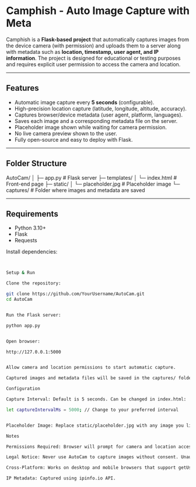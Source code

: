 # Camphish - Auto Image Capture with Meta

Camphish is a **Flask-based project** that automatically captures images from the device camera (with permission) and uploads them to a server along with metadata such as **location, timestamp, user agent, and IP information**. The project is designed for educational or testing purposes and requires explicit user permission to access the camera and location.

---

## Features

- Automatic image capture every **5 seconds** (configurable).
- High-precision location capture (latitude, longitude, altitude, accuracy).
- Captures browser/device metadata (user agent, platform, languages).
- Saves each image and a corresponding metadata file on the server.
- Placeholder image shown while waiting for camera permission.
- No live camera preview shown to the user.
- Fully open-source and easy to deploy with Flask.
  
---

## Folder Structure

AutoCam/
│
├─ app.py # Flask server
├─ templates/
│ └─ index.html # Front-end page
├─ static/
│ └─ placeholder.jpg # Placeholder image
└─ captures/ # Folder where images and metadata are saved


---

## Requirements

- Python 3.10+  
- Flask  
- Requests  

Install dependencies:

```bash


Setup & Run

Clone the repository:

git clone https://github.com/YourUsername/AutoCam.git
cd AutoCam


Run the Flask server:

python app.py


Open browser:

http://127.0.0.1:5000


Allow camera and location permissions to start automatic capture.

Captured images and metadata files will be saved in the captures/ folder.

Configuration

Capture Interval: Default is 5 seconds. Can be changed in index.html:

let captureIntervalMs = 5000; // Change to your preferred interval


Placeholder Image: Replace static/placeholder.jpg with any image you like.

Notes

Permissions Required: Browser will prompt for camera and location access.

Legal Notice: Never use AutoCam to capture images without consent. Unauthorized capture may violate privacy laws.

Cross-Platform: Works on desktop and mobile browsers that support getUserMedia and geolocation.

IP Metadata: Captured using ipinfo.io API.
